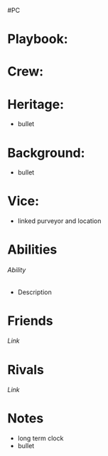 #PC 

# Playbook: 
# Crew: 
# Heritage: 
- bullet
# Background: 
- bullet
# Vice: 
- linked purveyor and location
# Abilities
###### Ability
- Description
# Friends
###### Link
# Rivals
###### Link

# Notes
- long term clock
- bullet